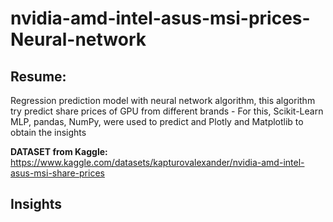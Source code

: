 # nvidia-amd-intel-asus-msi-prices-Neural-network

## Resume:
 Regression prediction model with neural network algorithm, this algorithm try predict share prices of GPU from different brands -
  For this, Scikit-Learn MLP, pandas, NumPy, were used to predict and Plotly and Matplotlib to obtain the insights
 
**DATASET from Kaggle:** <https://www.kaggle.com/datasets/kapturovalexander/nvidia-amd-intel-asus-msi-share-prices>


## Insights
